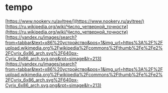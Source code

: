 # tempo

[https://www.nookery.ru/avltree/](https://www.nookery.ru/avltree/)
[https://ru.wikipedia.org/wiki/Число_четверной_точности](https://ru.wikipedia.org/wiki/Число_четверной_точности)
[https://yandex.ru/images/search?from=tabbar&text=x86%20устройство&pos=1&img_url=https%3A%2F%2Fupload.wikimedia.org%2Fwikipedia%2Fcommons%2Fthumb%2Fe%2Fe2%2FCyrix_6x86_arch.svg%2F640px-Cyrix_6x86_arch.svg.png&rpt=simage&lr=213](https://yandex.ru/images/search?from=tabbar&text=x86%20устройство&pos=1&img_url=https%3A%2F%2Fupload.wikimedia.org%2Fwikipedia%2Fcommons%2Fthumb%2Fe%2Fe2%2FCyrix_6x86_arch.svg%2F640px-Cyrix_6x86_arch.svg.png&rpt=simage&lr=213)
